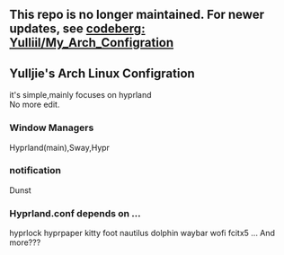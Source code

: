 ## This repo is no longer maintained. For newer updates, see [codeberg: Yulliil/My_Arch_Configration](https://codeberg.org/Yulliil/My_Arch_Configration)

## Yulljie's Arch Linux Configration
it's simple,mainly focuses on hyprland  
No more edit.

### Window Managers
Hyprland(main),Sway,Hypr

### notification
Dunst

### Hyprland.conf depends on ...
hyprlock hyprpaper kitty foot nautilus dolphin waybar wofi fcitx5 ...
And more???
